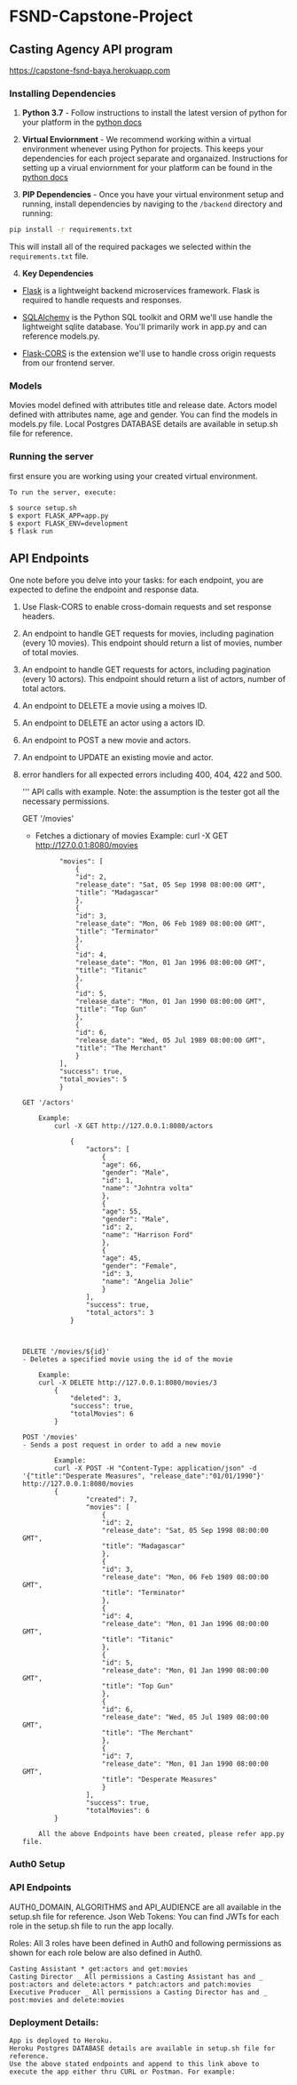 # FSND-Capstone-Project
## Casting Agency API program
https://capstone-fsnd-baya.herokuapp.com

### Installing Dependencies 

1. **Python 3.7** - Follow instructions to install the latest version of python for your platform in the [python docs](https://docs.python.org/3/using/unix.html#getting-and-installing-the-latest-version-of-python)


2. **Virtual Enviornment** - We recommend working within a virtual environment whenever using Python for projects. This keeps your dependencies for each project separate and organaized. Instructions for setting up a virual enviornment for your platform can be found in the [python docs](https://packaging.python.org/guides/installing-using-pip-and-virtual-environments/)


3. **PIP Dependencies** - Once you have your virtual environment setup and running, install dependencies by naviging to the `/backend` directory and running:
```bash
pip install -r requirements.txt
```
This will install all of the required packages we selected within the `requirements.txt` file.


4. **Key Dependencies**
 - [Flask](http://flask.pocoo.org/)  is a lightweight backend microservices framework. Flask is required to handle requests and responses.

 - [SQLAlchemy](https://www.sqlalchemy.org/) is the Python SQL toolkit and ORM we'll use handle the lightweight sqlite database. You'll primarily work in app.py and can reference models.py. 

 - [Flask-CORS](https://flask-cors.readthedocs.io/en/latest/#) is the extension we'll use to handle cross origin requests from our frontend server. 


### Models
Movies model defined with attributes title and release date.
Actors model defined with attributes name, age and gender.
You can find the models in models.py file. Local Postgres DATABASE details are available in setup.sh file for reference.

### Running the server

first ensure you are working using your created virtual environment.

    To run the server, execute:

    $ source setup.sh
    $ export FLASK_APP=app.py
    $ export FLASK_ENV=development
    $ flask run

## API Endpoints

One note before you delve into your tasks: for each endpoint, you are expected to define the endpoint and response data. 

1. Use Flask-CORS to enable cross-domain requests and set response headers. 


2. An endpoint to handle GET requests for movies, including pagination (every 10 movies). This endpoint should return a list of movies, number of total movies. 


3. An endpoint to handle GET requests for actors, including pagination (every 10 actors). This endpoint should return a list of actors, number of total actors.


4. An endpoint to DELETE a movie using a moives ID. 


5. An endpoint to DELETE an actor using a actors ID. 


6. An endpoint to POST a new movie and actors. 


7. An endpoint to UPDATE an existing movie and actor. 


8. error handlers for all expected errors including 400, 404, 422 and 500. 

    '''
    API calls with example. Note: the assumption is the tester got all the necessary permissions.

    GET '/movies'

    - Fetches a dictionary of movies
        Example:
        curl -X GET http://127.0.0.1:8080/movies

                "movies": [
                    {
                    "id": 2,
                    "release_date": "Sat, 05 Sep 1998 08:00:00 GMT",
                    "title": "Madagascar"
                    },
                    {
                    "id": 3,
                    "release_date": "Mon, 06 Feb 1989 08:00:00 GMT",
                    "title": "Terminator"
                    },
                    {
                    "id": 4,
                    "release_date": "Mon, 01 Jan 1996 08:00:00 GMT",
                    "title": "Titanic"
                    },
                    {
                    "id": 5,
                    "release_date": "Mon, 01 Jan 1990 08:00:00 GMT",
                    "title": "Top Gun"
                    },
                    {
                    "id": 6,
                    "release_date": "Wed, 05 Jul 1989 08:00:00 GMT",
                    "title": "The Merchant"
                    }
                ],
                "success": true,
                "total_movies": 5
                }


    ```
    GET '/actors'

        Example:
            curl -X GET http://127.0.0.1:8080/actors

                {
                    "actors": [
                        {
                        "age": 66,
                        "gender": "Male",
                        "id": 1,
                        "name": "Johntra volta"
                        },
                        {
                        "age": 55,
                        "gender": "Male",
                        "id": 2,
                        "name": "Harrison Ford"
                        },
                        {
                        "age": 45,
                        "gender": "Female",
                        "id": 3,
                        "name": "Angelia Jolie"
                        }
                    ],
                    "success": true,
                    "total_actors": 3
                }



    DELETE '/movies/${id}'
    - Deletes a specified movie using the id of the movie
        
        Example:
        curl -X DELETE http://127.0.0.1:8080/movies/3
            {
                "deleted": 3,
                "success": true,
                "totalMovies": 6
            }

    POST '/movies'
    - Sends a post request in order to add a new movie

            Example:
            curl -X POST -H "Content-Type: application/json" -d '{"title":"Desperate Measures", "release_date":"01/01/1990"}' http://127.0.0.1:8080/movies
            {
                    "created": 7,
                    "movies": [
                        {
                        "id": 2,
                        "release_date": "Sat, 05 Sep 1998 08:00:00 GMT",
                        "title": "Madagascar"
                        },
                        {
                        "id": 3,
                        "release_date": "Mon, 06 Feb 1989 08:00:00 GMT",
                        "title": "Terminator"
                        },
                        {
                        "id": 4,
                        "release_date": "Mon, 01 Jan 1996 08:00:00 GMT",
                        "title": "Titanic"
                        },
                        {
                        "id": 5,
                        "release_date": "Mon, 01 Jan 1990 08:00:00 GMT",
                        "title": "Top Gun"
                        },
                        {
                        "id": 6,
                        "release_date": "Wed, 05 Jul 1989 08:00:00 GMT",
                        "title": "The Merchant"
                        },
                        {
                        "id": 7,
                        "release_date": "Mon, 01 Jan 1990 08:00:00 GMT",
                        "title": "Desperate Measures"
                        }
                    ],
                    "success": true,
                    "totalMovies": 6
            }

        All the above Endpoints have been created, please refer app.py file.

###   Auth0 Setup

### API Endpoints

AUTH0_DOMAIN, ALGORITHMS and API_AUDIENCE are all available in the setup.sh file for reference. Json Web Tokens: You can find JWTs for each role in the setup.sh file to run the app locally.

Roles: All 3 roles have been defined in Auth0 and following permissions as shown for each role below are also defined in Auth0.

    Casting Assistant * get:actors and get:movies
    Casting Director _ All permissions a Casting Assistant has and _ post:actors and delete:actors * patch:actors and patch:movies
    Executive Producer _ All permissions a Casting Director has and _ post:movies and delete:movies

### Deployment Details:
    App is deployed to Heroku.
    Heroku Postgres DATABASE details are available in setup.sh file for reference.
    Use the above stated endpoints and append to this link above to execute the app either thru CURL or Postman. For example:


